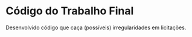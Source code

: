 # Código do Trabalho Final

Desenvolvido código que caça (possíveis) irregularidades em licitações.
